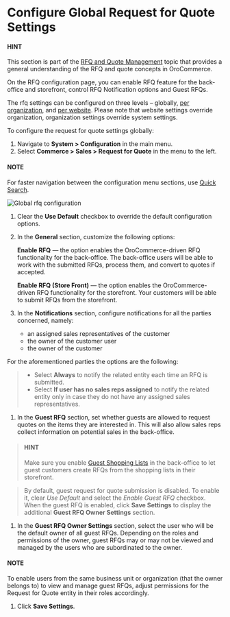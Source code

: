 <a id="configuration-guide-commerce-configuration-sales-rfq"></a>

<a id="user-guide-system-configuration-commerce-sales-rfq"></a>

<a id="sys-conf-commerce-sales-rfq-notifications-general"></a>

<a id="user-guide-system-configuration-commerce-sales-rfq-global"></a>

# Configure Global Request for Quote Settings

#### HINT
This section is part of the [RFQ and Quote Management](../../../../../concept-guides/customers-sales/rfq-quotes/index.md#concept-guide-rfq-quotes) topic that provides a general understanding of the RFQ and quote concepts in OroCommerce.

On the RFQ configuration page, you can enable RFQ feature for the back-office and storefront, control RFQ Notification options and Guest RFQs.

The rfq settings can be configured on three levels – globally, [per organization](../../../user-management/organizations/org-configuration/commerce/sales/organization-guest-rfq.md#user-guide-system-configuration-commerce-sales-rfq-organization), and [per website](../../../websites/web-configuration/commerce/sales/website-guest-rfq.md#sys-conf-commerce-sales-rfq-notifications-website). Please note that website settings override organization, organization settings override system settings.

To configure the request for quote settings globally:

1. Navigate to **System > Configuration** in the main menu.
2. Select **Commerce > Sales > Request for Quote** in the menu to the left.

#### NOTE
For faster navigation between the configuration menu sections, use [Quick Search](../../quick-search.md#user-guide-system-configuration-quick-search).

![Global rfq configuration](user/img/system/config_commerce/sales/global_rfq_options.png)
1. Clear the **Use Default** checkbox to override the default configuration options.
2. In the **General** section, customize the following options:

   **Enable RFQ** — the option enables the OroCommerce-driven RFQ functionality for the back-office. The back-office users will be able to work with the submitted RFQs, process them, and convert to quotes if accepted.

   **Enable RFQ (Store Front)** — the option enables the OroCommerce-driven RFQ functionality for the storefront. Your customers will be able to submit RFQs from the storefront.
3. In the **Notifications** section, configure notifications for all the parties concerned, namely:
   * an assigned sales representatives of the customer
   * the owner of the customer user
   * the owner of the customer

For the aforementioned parties the options are the following:

> * Select **Always** to notify the related entity each time an RFQ is submitted.
> * Select **If user has no sales reps assigned** to notify the related entity only in case they do not have any assigned sales representatives.
1. In the **Guest RFQ** section, set whether guests are allowed to request quotes on the items they are interested in. This will also allow sales reps collect information on potential sales in the back-office.

> #### HINT
> Make sure you enable [Guest Shopping Lists](global-shopping-list.md#user-guide-system-configuration-commerce-sales-shopping-list) in the back-office to let guest customers create RFQs from the shopping lists in their storefront.

> By default, guest request for quote submission is disabled. To enable it, clear *Use Default* and select the *Enable Guest RFQ* checkbox. When the guest RFQ is enabled, click **Save Settings** to display the additional **Guest RFQ Owner Settings** section.
1. In the **Guest RFQ Owner Settings** section, select the user who will be the default owner of all guest RFQs.  Depending on the roles and permissions of the owner, guest RFQs may or may not be viewed and managed by the users who are subordinated to the owner.

#### NOTE
To enable users from the same business unit or organization (that the owner belongs to) to view and manage guest RFQs, adjust permissions for the Request for Quote entity in their roles accordingly.

1. Click **Save Settings**.

<!-- finish_rfq -->
